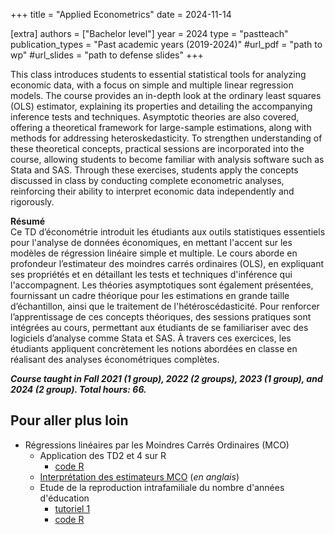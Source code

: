 +++
title = "Applied Econometrics"
date = 2024-11-14

[extra]
authors = ["Bachelor level"]
year = 2024
type = "pastteach"
publication_types = "Past academic years (2019-2024)"
#url_pdf = "path to wp"
#url_slides = "path to defense slides"
+++

This class introduces students to essential statistical tools for analyzing economic data, with a focus on simple and multiple linear regression models. The course provides an in-depth look at the ordinary least squares (OLS) estimator, explaining its properties and detailing the accompanying inference tests and techniques. Asymptotic theories are also covered, offering a theoretical framework for large-sample estimations, along with methods for addressing heteroskedasticity. To strengthen understanding of these theoretical concepts, practical sessions are incorporated into the course, allowing students to become familiar with analysis software such as Stata and SAS. Through these exercises, students apply the concepts discussed in class by conducting complete econometric analyses, reinforcing their ability to interpret economic data independently and rigorously.

**Résumé**   
Ce TD d’économétrie introduit les étudiants aux outils statistiques essentiels pour l'analyse de données économiques, en mettant l'accent sur les modèles de régression linéaire simple et multiple. Le cours aborde en profondeur l’estimateur des moindres carrés ordinaires (OLS), en expliquant ses propriétés et en détaillant les tests et techniques d'inférence qui l'accompagnent. Les théories asymptotiques sont également présentées, fournissant un cadre théorique pour les estimations en grande taille d’échantillon, ainsi que le traitement de l'hétéroscédasticité. Pour renforcer l’apprentissage de ces concepts théoriques, des sessions pratiques sont intégrées au cours, permettant aux étudiants de se familiariser avec des logiciels d’analyse comme Stata et SAS. À travers ces exercices, les étudiants appliquent concrètement les notions abordées en classe en réalisant des analyses économétriques complètes.

***Course taught in Fall 2021 (1 group), 2022 (2 groups), 2023 (1 group), and 2024 (2 group). Total hours: 66.***


## Pour aller plus loin
- Régressions linéaires par les Moindres Carrés Ordinaires (MCO) 
	- Application des TD2 et 4 sur R
		- [code R](/teaching/econometrics-undergraduate/td_2_4.R)
	- [Interprétation des estimateurs MCO](/teaching/econometrics-undergraduate/OLS_interpretation.pdf) (*en anglais*)
	- Etude de la reproduction intrafamiliale du nombre d'années d'éducation
		- [tutoriel 1](/posts/tuto1/)
		- [code R](/teaching/econometrics-undergraduate/htv.R)
	
		